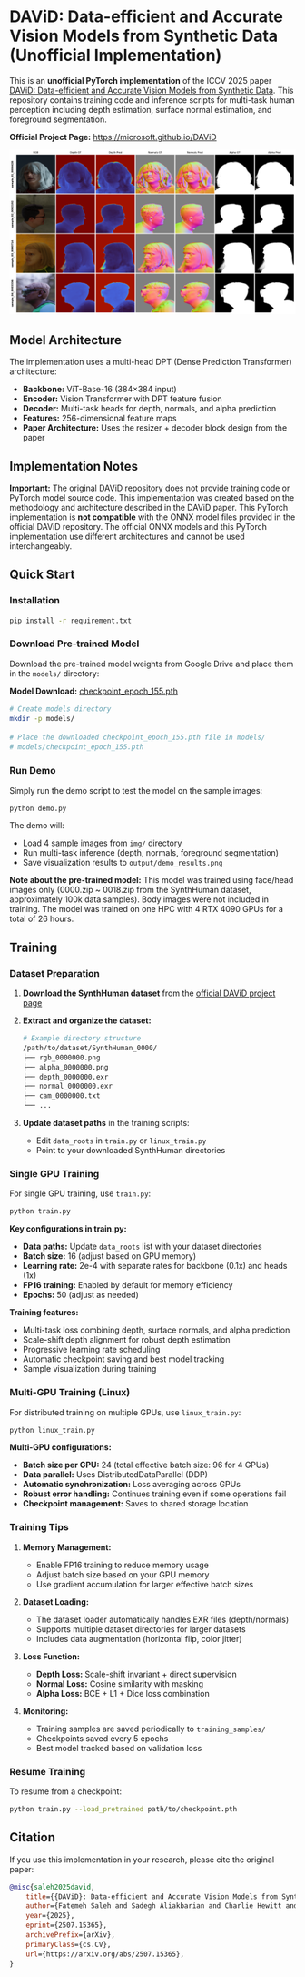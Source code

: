 # DAViD: Data-efficient and Accurate Vision Models from Synthetic Data (Unofficial Implementation)

This is an **unofficial PyTorch implementation** of the ICCV 2025 paper [DAViD: Data-efficient and Accurate Vision Models from Synthetic Data](https://microsoft.github.io/DAViD). This repository contains training code and inference scripts for multi-task human perception including depth estimation, surface normal estimation, and foreground segmentation.

**Official Project Page:** https://microsoft.github.io/DAViD

![Demo Results](output/demo_results.png)

## Model Architecture

The implementation uses a multi-head DPT (Dense Prediction Transformer) architecture:

- **Backbone:** ViT-Base-16 (384×384 input)  
- **Encoder:** Vision Transformer with DPT feature fusion
- **Decoder:** Multi-task heads for depth, normals, and alpha prediction
- **Features:** 256-dimensional feature maps
- **Paper Architecture:** Uses the resizer + decoder block design from the paper

## Implementation Notes

**Important:** The original DAViD repository does not provide training code or PyTorch model source code. This implementation was created based on the methodology and architecture described in the DAViD paper. This PyTorch implementation is **not compatible** with the ONNX model files provided in the official DAViD repository. The official ONNX models and this PyTorch implementation use different architectures and cannot be used interchangeably.


## Quick Start

### Installation

```bash
pip install -r requirement.txt
```

### Download Pre-trained Model

Download the pre-trained model weights from Google Drive and place them in the `models/` directory:

**Model Download:** [checkpoint_epoch_155.pth](https://drive.google.com/file/d/16uSXh18idxN4bbbr8ZXUYqk9MptWIUDQ/view?usp=sharing)

```bash
# Create models directory
mkdir -p models/

# Place the downloaded checkpoint_epoch_155.pth file in models/
# models/checkpoint_epoch_155.pth
```

### Run Demo

Simply run the demo script to test the model on the sample images:

```bash
python demo.py
```

The demo will:
- Load 4 sample images from `img/` directory  
- Run multi-task inference (depth, normals, foreground segmentation)
- Save visualization results to `output/demo_results.png`





**Note about the pre-trained model:** This model was trained using face/head images only (0000.zip ~ 0018.zip from the SynthHuman dataset, approximately 100k data samples). Body images were not included in training. The model was trained on one HPC with 4 RTX 4090 GPUs for a total of 26 hours.



## Training

### Dataset Preparation

1. **Download the SynthHuman dataset** from the [official DAViD project page](https://microsoft.github.io/DAViD)

2. **Extract and organize the dataset:**
   ```bash
   # Example directory structure
   /path/to/dataset/SynthHuman_0000/
   ├── rgb_0000000.png
   ├── alpha_0000000.png  
   ├── depth_0000000.exr
   ├── normal_0000000.exr
   ├── cam_0000000.txt
   └── ...
   ```

3. **Update dataset paths** in the training scripts:
   - Edit `data_roots` in `train.py` or `linux_train.py`
   - Point to your downloaded SynthHuman directories

### Single GPU Training

For single GPU training, use `train.py`:

```bash
python train.py
```

**Key configurations in train.py:**
- **Data paths:** Update `data_roots` list with your dataset directories
- **Batch size:** 16 (adjust based on GPU memory)
- **Learning rate:** 2e-4 with separate rates for backbone (0.1x) and heads (1x)
- **FP16 training:** Enabled by default for memory efficiency
- **Epochs:** 50 (adjust as needed)

**Training features:**
- Multi-task loss combining depth, surface normals, and alpha prediction
- Scale-shift depth alignment for robust depth estimation
- Progressive learning rate scheduling
- Automatic checkpoint saving and best model tracking
- Sample visualization during training

### Multi-GPU Training (Linux)

For distributed training on multiple GPUs, use `linux_train.py`:

```bash
python linux_train.py
```

**Multi-GPU configurations:**
- **Batch size per GPU:** 24 (total effective batch size: 96 for 4 GPUs)
- **Data parallel:** Uses DistributedDataParallel (DDP)
- **Automatic synchronization:** Loss averaging across GPUs
- **Robust error handling:** Continues training even if some operations fail
- **Checkpoint management:** Saves to shared storage location

### Training Tips

1. **Memory Management:**
   - Enable FP16 training to reduce memory usage
   - Adjust batch size based on your GPU memory
   - Use gradient accumulation for larger effective batch sizes

2. **Dataset Loading:**
   - The dataset loader automatically handles EXR files (depth/normals)
   - Supports multiple dataset directories for larger datasets
   - Includes data augmentation (horizontal flip, color jitter)

3. **Loss Function:**
   - **Depth Loss:** Scale-shift invariant + direct supervision
   - **Normal Loss:** Cosine similarity with masking
   - **Alpha Loss:** BCE + L1 + Dice loss combination

4. **Monitoring:**
   - Training samples are saved periodically to `training_samples/`
   - Checkpoints saved every 5 epochs
   - Best model tracked based on validation loss

### Resume Training

To resume from a checkpoint:

```bash
python train.py --load_pretrained path/to/checkpoint.pth
```


## Citation

If you use this implementation in your research, please cite the original paper:

```bibtex
@misc{saleh2025david,
    title={{DAViD}: Data-efficient and Accurate Vision Models from Synthetic Data},
    author={Fatemeh Saleh and Sadegh Aliakbarian and Charlie Hewitt and Lohit Petikam and Xiao-Xian and Antonio Criminisi and Thomas J. Cashman and Tadas Baltrušaitis},
    year={2025},
    eprint={2507.15365},
    archivePrefix={arXiv},
    primaryClass={cs.CV},
    url={https://arxiv.org/abs/2507.15365},
}
```
